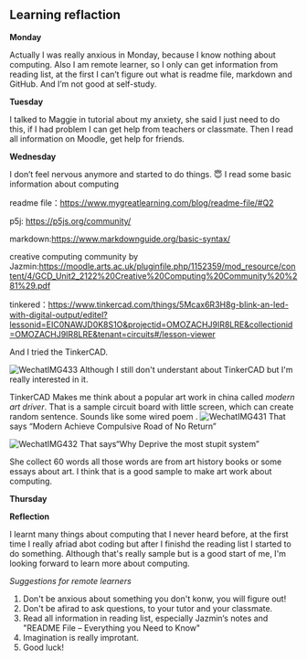 

## Learning reflaction 

 **Monday**
 
Actually I was really anxious in Monday, because I know nothing about computing.
Also I am remote learner, so I only can get information from reading list, at the first I can’t figure out what is readme file, markdown and GitHub. And I’m not good at self-study.
 
 
 
 **Tuesday** 

I talked to Maggie in tutorial about my anxiety, she said I just need to do this, if I had problem I can get help from teachers or classmate. Then I read all information on Moodle, get help for friends. 

**Wednesday** 

I don’t feel nervous anymore and started to do things. :innocent:
I read some basic information about computing

readme file：https://www.mygreatlearning.com/blog/readme-file/#Q2

p5j: https://p5js.org/community/
 
markdown:https://www.markdownguide.org/basic-syntax/

creative computing community by Jazmin:https://moodle.arts.ac.uk/pluginfile.php/1152359/mod_resource/content/4/GCD_Unit2_2122%20Creative%20Computing%20Community%20%281%29.pdf

tinkered：https://www.tinkercad.com/things/5Mcax6R3H8g-blink-an-led-with-digital-output/editel?lessonid=EIC0NAWJD0K8S1O&projectid=OMOZACHJ9IR8LRE&collectionid=OMOZACHJ9IR8LRE&tenant=circuits#/lesson-viewer


And I tried the TinkerCAD.

![WechatIMG433](https://user-images.githubusercontent.com/94128374/143840563-1cc8656e-a183-48a4-9dc1-f99eaa8ba5aa.jpeg)
Although I still don't understant about TinkerCAD but I'm really interested in it.

TinkerCAD Makes me think about  a popular art work in china called *modern art driver*.
That is a sample circuit board with little screen, which can create random sentence. Sounds like some wired poem . 
![WechatIMG431](https://user-images.githubusercontent.com/94128374/143836856-61304977-4abc-4edd-aa94-3d768080a650.jpeg)
That says “Modern Achieve Compulsive Road of No Return”

![WechatIMG432](https://user-images.githubusercontent.com/94128374/143836899-25f7899e-0c09-46ef-8490-ff388075f321.jpeg)
That says“Why  Deprive   the most stupit system”

She collect 60 words all those words are from art history books or some essays about art. I think that is a good sample to make art work about computing.

**Thursday**

**Reflection**

I learnt many things about computing that I never heard before, at the first time I really afriad abot coding but after I finishd the reading list I started to do something. Although that's really sample but is a good start of me, I'm looking forward to learn more about computing.

*Suggestions for remote learners*
1. Don't be anxious about something you don't konw, you will figure out!
2. Don't be afirad to ask questions, to your tutor and your classmate.
3. Read all information in reading list, especially Jazmin‘s notes and "README File – Everything you Need to Know"
4. Imagination is really improtant.
5. Good luck!
